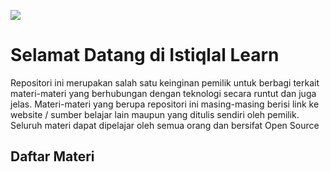 ![](https://img.shields.io/github/license/istiqlal-learn/.github)

# Selamat Datang di Istiqlal Learn
Repositori ini merupakan salah satu keinginan pemilik untuk berbagi terkait materi-materi yang berhubungan dengan teknologi secara runtut dan juga jelas. Materi-materi yang berupa repositori ini masing-masing berisi link ke website / sumber belajar lain maupun yang ditulis sendiri oleh pemilik. Seluruh materi dapat dipelajar oleh semua orang dan bersifat Open Source

## Daftar Materi

